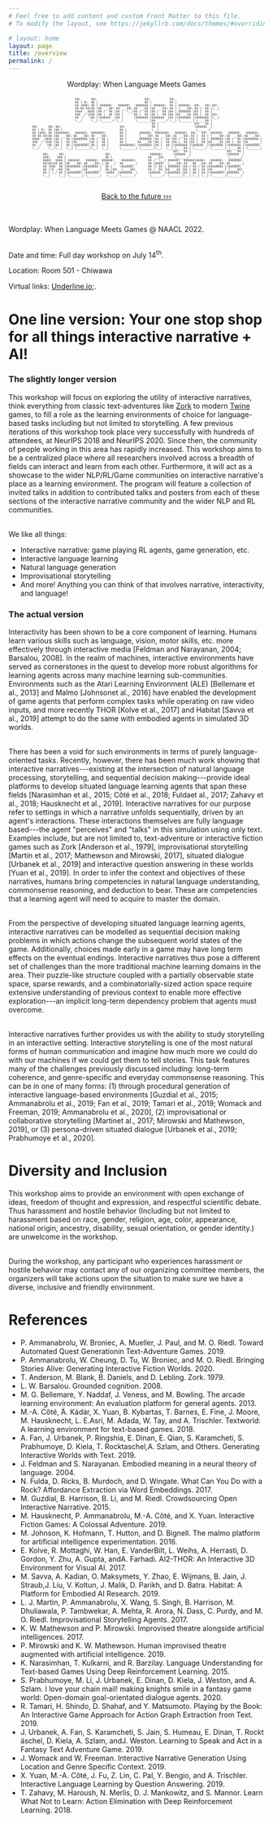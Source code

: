 ```yaml
---
# Feel free to add content and custom Front Matter to this file.
# To modify the layout, see https://jekyllrb.com/docs/themes/#overriding-theme-defaults

# layout: home
layout: page
title: /overview
permalink: /
---
```


<div class="tooltip" style="text-align: center; display: block;" >
<span class="tooltiptext">Wordplay: When Language Meets Games</span>
<pre style="font-size: calc(2px + 0.4vw) !important; overflow: visible;">
<br/>
                                    $$\      $$\                           $$\           $$\                                                 
                                    $$ | $\  $$ |                          $$ |          $$ |                                                
                                    $$ |$$$\ $$ | $$$$$$\   $$$$$$\   $$$$$$$ | $$$$$$\  $$ | $$$$$$\  $$\   $$\ $$\                         
                                    $$ $$ $$\$$ |$$  __$$\ $$  __$$\ $$  __$$ |$$  __$$\ $$ | \____$$\ $$ |  $$ |\__|                        
                                    $$$$  _$$$$ |$$ /  $$ |$$ |  \__|$$ /  $$ |$$ /  $$ |$$ | $$$$$$$ |$$ |  $$ |                            
                                    $$$  / \$$$ |$$ |  $$ |$$ |      $$ |  $$ |$$ |  $$ |$$ |$$  __$$ |$$ |  $$ |$$\                         
                                    $$  /   \$$ |\$$$$$$  |$$ |      \$$$$$$$ |$$$$$$$  |$$ |\$$$$$$$ |\$$$$$$$ |\__|                        
                                    \__/     \__| \______/ \__|       \_______|$$  ____/ \__| \_______| \____$$ |                            
                                                                               $$ |                    $$\   $$ |                            
            $$\      $$\ $$\                                 $$\               $$ |                    \$$$$$$  |                            
            $$ | $\  $$ |$$ |                                $$ |              \__|                     \______/                             
            $$ |$$$\ $$ |$$$$$$$\   $$$$$$\  $$$$$$$\        $$ |       $$$$$$\  $$$$$$$\   $$$$$$\  $$\   $$\  $$$$$$\   $$$$$$\   $$$$$$\  
            $$ $$ $$\$$ |$$  __$$\ $$  __$$\ $$  __$$\       $$ |       \____$$\ $$  __$$\ $$  __$$\ $$ |  $$ | \____$$\ $$  __$$\ $$  __$$\ 
            $$$$  _$$$$ |$$ |  $$ |$$$$$$$$ |$$ |  $$ |      $$ |       $$$$$$$ |$$ |  $$ |$$ /  $$ |$$ |  $$ | $$$$$$$ |$$ /  $$ |$$$$$$$$ |
            $$$  / \$$$ |$$ |  $$ |$$   ____|$$ |  $$ |      $$ |      $$  __$$ |$$ |  $$ |$$ |  $$ |$$ |  $$ |$$  __$$ |$$ |  $$ |$$   ____|
            $$  /   \$$ |$$ |  $$ |\$$$$$$$\ $$ |  $$ |      $$$$$$$$\ \$$$$$$$ |$$ |  $$ |\$$$$$$$ |\$$$$$$  |\$$$$$$$ |\$$$$$$$ |\$$$$$$$\ 
            \__/     \__|\__|  \__| \_______|\__|  \__|      \________| \_______|\__|  \__| \____$$ | \______/  \_______| \____$$ | \_______|
                                                                                           $$\   $$ |                    $$\   $$ |          
                  $$\      $$\                       $$\                      $$$$$$\      \$$$$$$  |                    \$$$$$$  |          
                  $$$\    $$$ |                      $$ |                    $$  __$$\      \______/                      \______/           
                  $$$$\  $$$$ | $$$$$$\   $$$$$$\  $$$$$$\    $$$$$$$\       $$ /  \__| $$$$$$\  $$$$$$\$$$$\   $$$$$$\   $$$$$$$\           
                  $$\$$\$$ $$ |$$  __$$\ $$  __$$\ \_$$  _|  $$  _____|      $$ |$$$$\  \____$$\ $$  _$$  _$$\ $$  __$$\ $$  _____|          
                  $$ \$$$  $$ |$$$$$$$$ |$$$$$$$$ |  $$ |    \$$$$$$\        $$ |\_$$ | $$$$$$$ |$$ / $$ / $$ |$$$$$$$$ |\$$$$$$\            
                  $$ |\$  /$$ |$$   ____|$$   ____|  $$ |$$\  \____$$\       $$ |  $$ |$$  __$$ |$$ | $$ | $$ |$$   ____| \____$$\           
                  $$ | \_/ $$ |\$$$$$$$\ \$$$$$$$\   \$$$$  |$$$$$$$  |      \$$$$$$  |\$$$$$$$ |$$ | $$ | $$ |\$$$$$$$\ $$$$$$$  |          
                  \__|     \__| \_______| \_______|   \____/ \_______/        \______/  \_______|\__| \__| \__| \_______|\_______/           
                                                                                                                                         
</pre>
</div>
<br/>
<div style="text-align: center;">
<a href="https://wordplay-workshop.github.io/modern/" class="future">Back to the future &#8250;&#8250;&#8250;</a>
</div>
<br/> <br/>


Wordplay: When Language Meets Games @ NAACL 2022.<br/><br/>

Date and time: Full day workshop on July 14<sup>th</sup>.

Location:  Room 501 - Chiwawa

Virtual links: [Underline.io](https://underline.io/events/325/sessions?eventSessionId=11181);.

# One line version: Your one stop shop for all things interactive narrative + AI!

### The slightly longer version

This workshop will focus on exploring the utility of interactive narratives, think everything from classic text-adventures like [Zork](http://textadventures.online/play/?story=http%3A%2F%2Fwww.ifarchive.org%2Fif-archive%2Fgames%2Fhugo%2Fhugozork.hex) to modern [Twine](https://twinery.org/) games, to fill a role as the learning environments of choice for language-based tasks including but not limited to storytelling. A few previous iterations of this workshop took place very successfully with hundreds of attendees, at NeurIPS 2018 and NeurIPS 2020. Since then, the community of people working in this area has rapidly increased. This workshop aims to be a centralized place where all researchers involved across a breadth of fields can interact and learn from each other. Furthermore, it will act as a showcase to the wider NLP/RL/Game communities on interactive narrative's place as a learning environment. The program will feature a collection of invited talks in addition to contributed talks and posters from each of these sections of the interactive narrative community and the wider NLP and RL communities.  <br /> <br />


We like all things:
- Interactive narrative: game playing RL agents, game generation, etc.
- Interactive language learning
- Natural language generation
- Improvisational storytelling
- And more! Anything you can think of that involves narrative, interactivity, and language!

### The actual version

Interactivity has been shown to be a core component of learning. Humans learn various skills such as language, vision, motor skills, etc. more effectively through interactive media [Feldman and Narayanan, 2004; Barsalou, 2008]. In the realm of machines, interactive environments have served as cornerstones in the quest to develop more robust algorithms for learning agents across many machine learning sub-communities. Environments such as the Atari Learning Environment (ALE) [Bellemare et al., 2013]  and Malmo [Johnsonet al., 2016] have enabled the development of game agents that perform complex tasks while operating on raw video inputs, and more recently THOR [Kolve et al., 2017] and Habitat [Savva et al., 2019] attempt to do the same with embodied agents in simulated 3D worlds.  <br /> <br />


There has been a void for such environments in terms of purely language-oriented tasks. Recently, however, there has been much work showing that interactive narratives---existing at the intersection of natural language processing, storytelling, and sequential decision making---provide ideal platforms to develop situated language learning agents that span these fields [Narasimhan et al., 2015; Côté et al., 2018; Fuldaet al., 2017; Zahavy et al., 2018; Hausknecht et al., 2019]. Interactive narratives for our purpose refer to settings in which a narrative unfolds sequentially, driven by an agent's interactions. These interactions themselves are fully language based---the agent "perceives" and "talks" in this simulation using only text. Examples include, but are not limited to, text-adventure or interactive fiction games such as Zork [Anderson et al., 1979], improvisational storytelling [Martin et al., 2017; Mathewson and Mirowski, 2017], situated dialogue [Urbanek et al., 2019] and interactive question answering in these worlds [Yuan et al., 2019]. In order to infer the context and objectives of these narratives, humans bring competencies in natural language understanding, commonsense reasoning, and deduction to bear. These are competencies that a learning agent will need to acquire to master the domain.  <br /> <br />


From the perspective of developing situated language learning agents, interactive narratives can be modelled as sequential decision making problems in which actions change the subsequent world states of the game. Additionally, choices made early in a game may have long term effects on the eventual endings. Interactive narratives thus pose a different set of challenges than the more traditional machine learning domains in the area. Their puzzle-like structure coupled with a partially observable state space, sparse rewards, and a combinatorially-sized action space require extensive understanding of previous context to enable more effective exploration---an implicit long-term dependency problem that agents must overcome.  <br /> <br />


Interactive narratives further provides us with the ability to study storytelling in an interactive setting. Interactive storytelling is one of the most natural forms of human communication and imagine how much more we could do with our machines if we could get them to tell stories. This task features many of the challenges previously discussed including: long-term coherence, and genre-specific and everyday commonsense reasoning. This can be in one of many forms: (1) through procedural generation of interactive language-based environments [Guzdial et al., 2015; Ammanabrolu et al., 2019; Fan et al., 2019; Tamari et al., 2019; Womack and Freeman, 2019; Ammanabrolu et al., 2020], (2) improvisational or collaborative storytelling  [Martinet al., 2017; Mirowski and Mathewson, 2019], or (3) persona-driven situated dialogue [Urbanek et al., 2019; Prabhumoye et al., 2020].


# Diversity and Inclusion

This workshop aims to provide an environment with open exchange of ideas, freedom of thought and expression, and respectful scientific debate. Thus harassment and hostile behavior (Including but not limited to harassment based on race, gender, religion, age, color, appearance, national origin, ancestry, disability, sexual orientation, or gender identity.) are unwelcome in the workshop.  <br /> <br />


During the workshop, any participant who experiences harassment or hostile behavior may contact any of our organizing committee members, the organizers will take actions upon the situation to make sure we have a diverse, inclusive and friendly environment.


# References

- P. Ammanabrolu, W. Broniec, A. Mueller, J. Paul, and M. O. Riedl. Toward Automated Quest Generationin Text-Adventure Games. 2019.
- P. Ammanabrolu, W. Cheung, D. Tu, W. Broniec, and M. O. Riedl. Bringing Stories Alive: Generating Interactive Fiction Worlds. 2020.
- T. Anderson, M. Blank, B. Daniels, and D. Lebling. Zork. 1979.
- L. W. Barsalou. Grounded cognition. 2008.
- M. G. Bellemare, Y. Naddaf, J. Veness, and M. Bowling. The arcade learning environment: An evaluation platform for general agents. 2013.
- M.-A. Côté, ́Á. Kádár, X. Yuan, B. Kybartas, T. Barnes, E. Fine, J. Moore, M. Hausknecht, L. E.Asri, M. Adada, W. Tay, and A. Trischler. Textworld: A learning environment for text-based games. 2018.
- A. Fan, J. Urbanek, P. Ringshia, E. Dinan, E. Qian, S. Karamcheti, S. Prabhumoye, D. Kiela, T. Rocktaschel,A. Szlam, and Others. Generating Interactive Worlds with Text. 2019.
- J. Feldman and S. Narayanan. Embodied meaning in a neural theory of language. 2004.
- N. Fulda, D. Ricks, B. Murdoch, and D. Wingate. What Can You Do with a Rock? Affordance Extraction via Word Embeddings. 2017.
- M. Guzdial, B. Harrison, B. Li, and M. Riedl. Crowdsourcing Open Interactive Narrative. 2015.
- M. Hausknecht, P. Ammanabrolu, M.-A. Côté, and X. Yuan. Interactive Fiction Games: A Colossal Adventure. 2019.
- M. Johnson, K. Hofmann, T. Hutton, and D. Bignell. The malmo platform for artificial intelligence experimentation. 2016.
- E. Kolve, R. Mottaghi, W. Han, E. VanderBilt, L. Weihs, A. Herrasti, D. Gordon, Y. Zhu, A. Gupta, andA. Farhadi. AI2-THOR: An Interactive 3D Environment for Visual AI. 2017.
- M. Savva, A. Kadian, O. Maksymets, Y. Zhao, E. Wijmans, B. Jain, J. Straub,J. Liu, V. Koltun, J. Malik, D. Parikh, and D. Batra. Habitat: A Platform for Embodied AI Research. 2019.
- L. J. Martin, P. Ammanabrolu, X. Wang, S. Singh, B. Harrison, M. Dhuliawala, P. Tambwekar, A. Mehta, R. Arora, N. Dass, C. Purdy, and M. O. Riedl. Improvisational Storytelling Agents. 2017.
- K. W. Mathewson and P. Mirowski. Improvised theatre alongside artificial intelligences. 2017.
- P. Mirowski and K. W. Mathewson. Human improvised theatre augmented with artificial intelligence. 2019.
- K. Narasimhan, T. Kulkarni, and R. Barzilay. Language Understanding for Text-based Games Using Deep Reinforcement Learning. 2015.
- S. Prabhumoye, M. Li, J. Urbanek, E. Dinan, D. Kiela, J. Weston, and A. Szlam. I love your chain mail! making knights smile in a fantasy game world: Open-domain goal-orientated dialogue agents. 2020.
- R. Tamari, H. Shindo, D. Shahaf, and Y. Matsumoto. Playing by the Book: An Interactive Game Approach for Action Graph Extraction from Text. 2019.
- J. Urbanek, A. Fan, S. Karamcheti, S. Jain, S. Humeau, E. Dinan, T. Rockt ̈aschel, D. Kiela, A. Szlam, andJ. Weston. Learning to Speak and Act in a Fantasy Text Adventure Game. 2019.
- J. Womack and W. Freeman. Interactive Narrative Generation Using Location and Genre Specific Context. 2019.
- X. Yuan, M.-A. Côté, J. Fu, Z. Lin, C. Pal, Y. Bengio, and A. Trischler. Interactive Language Learning by Question Answering. 2019.
- T. Zahavy, M. Haroush, N. Merlis, D. J. Mankowitz, and S. Mannor. Learn What Not to Learn: Action Elimination with Deep Reinforcement Learning. 2018.
